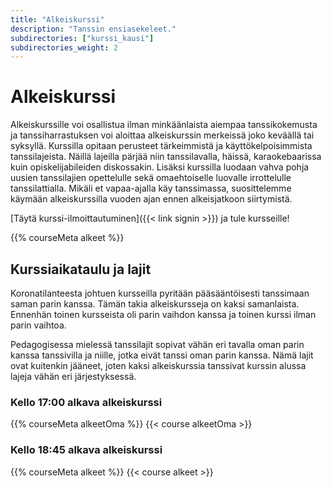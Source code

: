 ```yaml
---
title: "Alkeiskurssi"
description: "Tanssin ensiasekeleet."
subdirectories: ["kurssi_kausi"]
subdirectories_weight: 2
---
```


# Alkeiskurssi

Alkeiskurssille voi osallistua ilman minkäänlaista aiempaa tanssikokemusta ja tanssiharrastuksen voi aloittaa alkeiskurssin merkeissä joko keväällä tai syksyllä. Kurssilla opitaan perusteet tärkeimmistä ja käyttökelpoisimmista tanssilajeista. Näillä lajeilla pärjää niin tanssilavalla, häissä, karaokebaarissa kuin opiskelijabileiden diskossakin. Lisäksi kurssilla luodaan vahva pohja uusien tanssilajien opettelulle sekä omaehtoiselle luovalle irrottelulle tanssilattialla. Mikäli et vapaa-ajalla käy tanssimassa, suosittelemme käymään alkeiskurssilla vuoden ajan ennen alkeisjatkoon siirtymistä.

[Täytä kurssi-ilmoittautuminen]({{< link signin >}}) ja tule kursseille!

{{% courseMeta alkeet %}}

## Kurssiaikataulu ja lajit

Koronatilanteesta johtuen kursseilla pyritään pääsääntöisesti tanssimaan saman parin kanssa. Tämän takia alkeiskursseja on kaksi samanlaista. Ennenhän toinen kursseista oli parin vaihdon kanssa ja toinen kurssi ilman parin vaihtoa.

Pedagogisessa mielessä tanssilajit sopivat vähän eri tavalla oman parin kanssa tanssivilla ja niille, jotka eivät tanssi oman parin kanssa. Nämä lajit ovat kuitenkin jääneet, joten kaksi alkeiskurssia tanssivat kurssin alussa lajeja vähän eri järjestyksessä.


### Kello 17:00 alkava alkeiskurssi

{{% courseMeta alkeetOma %}}
{{< course alkeetOma >}}

### Kello 18:45 alkava alkeiskurssi

{{% courseMeta alkeet %}}
{{< course alkeet >}}
